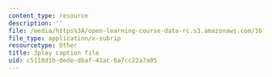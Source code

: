 ```yaml
---
content_type: resource
description: ''
file: /media/https%3A/open-learning-course-data-rc.s3.amazonaws.com/16-885j-aircraft-systems-engineering-fall-2005/c5118d1bdededbaf41ac6a7cc22a7a05_k2jN_26m8LM.srt
file_type: application/x-subrip
resourcetype: Other
title: 3play caption file
uid: c5118d1b-dede-dbaf-41ac-6a7cc22a7a05
---
```

